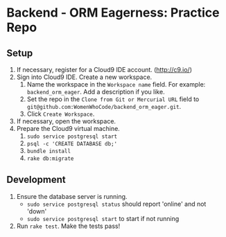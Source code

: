 # Backend - ORM Eagerness: Practice Repo

## Setup

1. If necessary, register for a Cloud9 IDE account. (http://c9.io/)
2. Sign into Cloud9 IDE. Create a new workspace.
    1. Name the workspace in the `Workspace name` field. For example: `backend_orm_eager`. Add a description if you like.
    2. Set the repo in the `Clone from Git or Mercurial URL` field to `git@github.com:WomenWhoCode/backend_orm_eager.git`.
    3. Click `Create Workspace`.
3. If necessary, open the workspace.
4. Prepare the Cloud9 virtual machine.
    1. `sudo service postgresql start`
    2. `psql -c 'CREATE DATABASE db;'`
    2. `bundle install`
    3. `rake db:migrate`

## Development

1. Ensure the database server is running.
    * `sudo service postgresql status` should report 'online' and not 'down'
    * `sudo service postgresql start` to start if not running
2. Run `rake test`. Make the tests pass!
